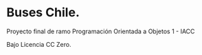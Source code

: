 # Buses Chile.
Proyecto final de ramo Programación Orientada a Objetos 1 - IACC

Bajo Licencia CC Zero.
